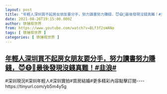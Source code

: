 ```yaml
---
layout: post
title: "年輕人深圳買不起房女朋友要分手，努力讀書努力賺錢，😈😷👛最後發現沒錢真難！#韭浪#"
date: 2021-08-26T19:15:00.000Z
author: 铁锤观世界
from: https://www.youtube.com/watch?v=BLf3f2sWANo
tags: [ 铁锤观世界 ]
categories: [ 铁锤观世界 ]
---
```

<!--1630005300000-->
[年輕人深圳買不起房女朋友要分手，努力讀書努力賺錢，😈😷👛最後發現沒錢真難！#韭浪#](https://www.youtube.com/watch?v=BLf3f2sWANo)
------

<div>
#深圳現況#深圳年輕人#深圳實拍#買房結婚#更多精彩內容點擊訂閱----https://tinyurl.com/yb5m4y5g
</div>
